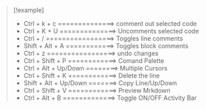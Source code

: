 > [!example]
> - Ctrl + k + c ==============> comment out selected code
> - Ctrl + K + U ==============> Uncomments selected code
> - Ctrl + / =================> Toggles line comments
> - Shift + Alt + A ============> Toggles block comments
> - Ctrl + z =================> undo changes
> - Ctrl + Shift + P ============> Comand Palette
> - Ctrl + Alt + Up/Down ========> Multiple Cursors
> - Ctrl + Shift + K ============> Delete the line
> - Shift + Alt + Up/Down =======> Copy Line/Up/Down
> - Ctrl + Shift + V ============> Preview Mrkdown
> - Ctrl + Alt + B =============> Toggle ON/OFF Activity Bar

